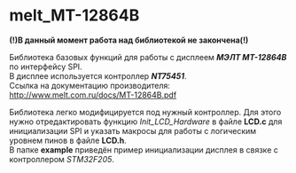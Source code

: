 # melt_MT-12864B      

__(!)В данный момент работа над библиотекой не закончена(!)__

Библиотека базовых функций для работы с дисплеем ___МЭЛТ MT-12864B___ по интерфейсу SPI.  
В дисплее используется контроллер ___NT75451___.  
Ссылка на документацию производителя: http://www.melt.com.ru/docs/MT-12864B.pdf    

Библиотека легко модифицируется под нужный контроллер. Для этого нужно отредактировать функцию _Init_LCD_Hardware_ в файле __LCD.c__ для инициализации SPI и указать макросы для работы с логическим уровнем пинов в файле __LCD.h__.  
В папке __example__ приведён пример инициализации дисплея в связке с контроллером _STM32F205_.    
